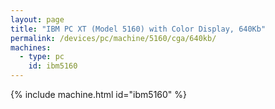 ```yaml
---
layout: page
title: "IBM PC XT (Model 5160) with Color Display, 640Kb"
permalink: /devices/pc/machine/5160/cga/640kb/
machines:
  - type: pc
    id: ibm5160
---
```


{% include machine.html id="ibm5160" %}
